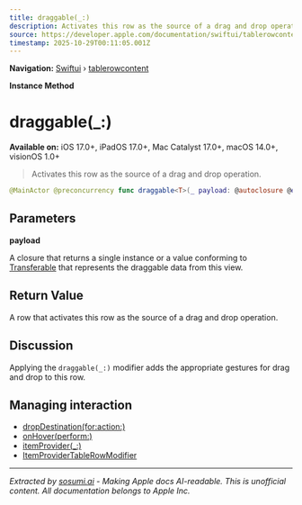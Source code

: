 ```yaml
---
title: draggable(_:)
description: Activates this row as the source of a drag and drop operation.
source: https://developer.apple.com/documentation/swiftui/tablerowcontent/draggable(_:)
timestamp: 2025-10-29T00:11:05.001Z
---
```


**Navigation:** [Swiftui](/documentation/swiftui) › [tablerowcontent](/documentation/swiftui/tablerowcontent)

**Instance Method**

# draggable(_:)

**Available on:** iOS 17.0+, iPadOS 17.0+, Mac Catalyst 17.0+, macOS 14.0+, visionOS 1.0+

> Activates this row as the source of a drag and drop operation.

```swift
@MainActor @preconcurrency func draggable<T>(_ payload: @autoclosure @escaping () -> T) -> some TableRowContent<Self.TableRowValue> where T : Transferable
```

## Parameters

**payload**

A closure that returns a single instance or a value conforming to [Transferable](/documentation/CoreTransferable/Transferable) that represents the draggable data from this view.



## Return Value

A row that activates this row as the source of a drag and drop operation.

## Discussion

Applying the `draggable(_:)` modifier adds the appropriate gestures for drag and drop to this row.

## Managing interaction

- [dropDestination(for:action:)](/documentation/swiftui/tablerowcontent/dropdestination(for:action:))
- [onHover(perform:)](/documentation/swiftui/tablerowcontent/onhover(perform:))
- [itemProvider(_:)](/documentation/swiftui/tablerowcontent/itemprovider(_:))
- [ItemProviderTableRowModifier](/documentation/swiftui/itemprovidertablerowmodifier)

---

*Extracted by [sosumi.ai](https://sosumi.ai) - Making Apple docs AI-readable.*
*This is unofficial content. All documentation belongs to Apple Inc.*
